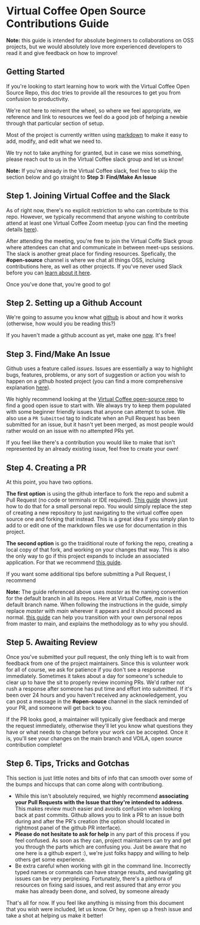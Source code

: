 # Virtual Coffee Open Source Contributions Guide

**Note:** this guide is intended for absolute beginners to collaborations on OSS projects, but we would absolutely love more experienced developers to read it and give feedback on how to improve!

## Getting Started

If you're looking to start learning how to work with the Virtual Coffee Open Source Repo, this doc tries to provide all the resources to get you from confusion to productivity.

We're not here to reinvent the wheel, so where we feel appropriate, we reference and link to resources we feel do a good job of helping a newbie through that particular section of setup.

Most of the project is currently written using [markdown](https://www.markdownguide.org/basic-syntax/) to make it easy to add, modify, and edit what we need to.

We try not to take anything for granted, but in case we miss something, please reach out to us in the Virtual Coffee slack group and let us know!

**Note:** If you're already in the Virtual Coffee slack, feel free to skip the section below and go straight to **Step 3: Find/Make An Issue**

## Step 1. Joining Virtual Coffee and the Slack

As of right now, there's no explicit restriction to who can contribute to this repo. However, we typically recommend that anyone wishing to contribute attend at least one Virtual Coffee Zoom meetup (you can find the meeting details [here](https://meetingplace.io/virtual-coffee)).

After attending the meeting, you're free to join the Virtual Coffe Slack group where attendees can chat and communicate in between meet-ups sessions. The slack is another great place for finding resources. Spefically, the **#open-source** channel is where we chat all things OSS, incluing contributions here, as well as other projects. If you've never used Slack before you can [learn about it here](https://slack.com/help/articles/115004071768-What-is-Slack-).

Once you've done that, you're good to go!

## Step 2. Setting up a Github Account

We're going to assume you know what [github](https://www.howtogeek.com/180167/htg-explains-what-is-github-and-what-do-geeks-use-it-for/) is about and how it works (otherwise, how would you be reading this?)

If you haven't made a github account as yet, make one [now](https://github.com). It's free!

## Step 3. Find/Make An Issue

Github uses a feature called _issues_. Issues are essentially a way to highlight bugs, features, problems, or any sort of suggestion or action you wish to happen on a github hosted project (you can find a more comprehensive explanation [here](https://guides.github.com/features/issues/)).

We highly recommend looking at the [Virtual Coffee open-source repo](https://github.com/Virtual-Coffee/open-source/issues) to find a good open issue to start with. We always try to keep them populated with some beginner friendly issues that anyone can attempt to solve. We also use a `PR Submitted` tag to indicate when an Pull Request has been submitted for an issue, but it hasn't yet been merged, as most people would rather would on an issue with no attempted PRs yet.

If you feel like there's a contribution you would like to make that isn't represented by an already existing issue, feel free to create your own!

## Step 4. Creating a PR
At this point, you have two options.

**The first option** is using the github interface to fork the repo and submit a Pull Request (no code or terminals or IDE required). [This guide](https://guides.github.com/activities/hello-world/) shows just how to do that for a small personal repo. You would simply replace the step of creating a new repository to just navigating to the virtual coffee open source one and forking that instead. This is a great idea if you simply plan to add to or edit one of the markdown files we use for documentation in this project.

**The second option** is go the traiditional route of forking the repo, creating a local copy of that fork, and working on your changes that way. This is also the only way to go if this project expands to include an associated application. For that we recommend [this guide](https://www.dataschool.io/how-to-contribute-on-github/).

If you want some additional tips before submitting a Pull Request, I recommend 

**Note:** The guide referenced above uses _master_ as the naming convention for the default branch in all its repos. Here at Virtual Coffee, _main_ is the default branch name. When following the instructions in the guide, simply replace _master_ with _main_ wherever it appears and it should proceed as normal. [this guide](https://www.hanselman.com/blog/EasilyRenameYourGitDefaultBranchFromMasterToMain.aspx) can help you transition with your own personal repos from master to main, and explains the methodology as to why you should.

## Step 5. Awaiting Review

Once you've submitted your pull request, the only thing left is to wait from feedback from one of the project maintainers. Since this is volunteer work for all of course, we ask for patience if you don't see a response immediately. Sometimes it takes about a day for someone's schedule to clear up to have the sit to properly review incoming PRs. We'd rather not rush a response after someone has put time and effort into submitted. If it's been over 24 hours and you haven't received any acknowledgement, you can post a message in the **#open-souce** channel in the slack reminded of your PR, and someone will get back to you.

If the PR looks good, a maintainer will typically give feedback and merge the request immediately, otherwise they'll let you know what questions they have or what needs to change before your work can be accepted. Once it is, you'll see your changes on the main branch and VOILA, open source contribution complete!

## Step 6. Tips, Tricks and Gotchas

This section is just little notes and bits of info that can smooth over some of the bumps and hiccups that can come along with contributiong.

- While this isn't absolutely required, we highly recommend **associating your Pull Requests with the Issue that they're intended to address**. This makes review much easier and avoids confusion when looking back at past commits. Github allows you to link a PR to an issue both during and after the PR's creation (the option should located in rightmost panel of the github PR interface).
- **Please do not hesitate to ask for help** in any part of this process if you feel confused. As soon as they can, project maintainers can try and get you through the parts which are confusing you. Just be aware that no one here is a github expert :), we're just folks happy and willing to help others get some experience.
- Be extra careful when working with git in the command line. Incorrectly typed names or commands can have strange results, and navigating git issues can be very perplexing. Fortunately, there's a plethora of resources on fixing said issues, and rest assured that any error you make has already been done, and solved, by someone already

That's all for now. If you feel like anything is missing from this document that you wish were included, let us know. Or hey, open up a fresh issue and take a shot at helping us make it better!

